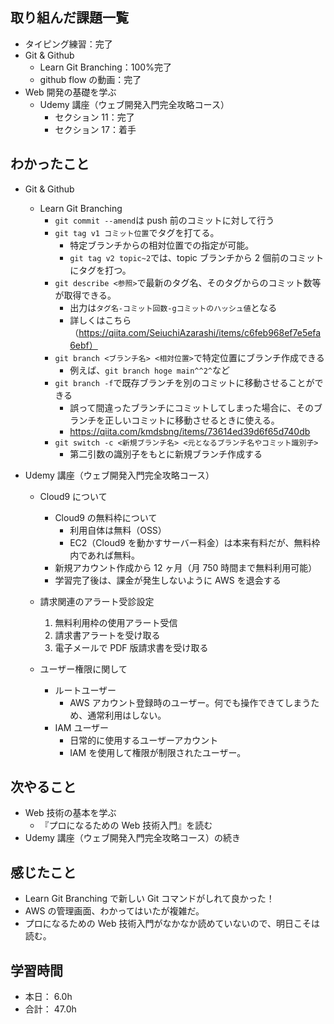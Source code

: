 ## 取り組んだ課題一覧

- タイピング練習：完了
- Git & Github
  - Learn Git Branching：100%完了
  - github flow の動画：完了
- Web 開発の基礎を学ぶ
  - Udemy 講座（ウェブ開発入門完全攻略コース）
    - セクション 11：完了
    - セクション 17：着手

## わかったこと

- Git & Github

  - Learn Git Branching
    - `git commit --amend`は push 前のコミットに対して行う
    - `git tag v1 コミット位置`でタグを打てる。
      - 特定ブランチからの相対位置での指定が可能。
      - `git tag v2 topic~2`では、topic ブランチから 2 個前のコミットにタグを打つ。
    - `git describe <参照>`で最新のタグ名、そのタグからのコミット数等が取得できる。
      - 出力は`タグ名-コミット回数-gコミットのハッシュ値`となる
      - 詳しくはこちら（https://qiita.com/SeiuchiAzarashi/items/c6feb968ef7e5efa6ebf）
    - `git branch <ブランチ名> <相対位置>`で特定位置にブランチ作成できる
      - 例えば、`git branch hoge main^^2^`など
    - `git branch -f`で既存ブランチを別のコミットに移動させることができる
      - 誤って間違ったブランチにコミットしてしまった場合に、そのブランチを正しいコミットに移動させるときに使える。
      - https://qiita.com/kmdsbng/items/73614ed39d6f65d740db
    - `git switch -c <新規ブランチ名> <元となるブランチ名やコミット識別子>`
      - 第二引数の識別子をもとに新規ブランチ作成する

- Udemy 講座（ウェブ開発入門完全攻略コース）

  - Cloud9 について

    - Cloud9 の無料枠について
      - 利用自体は無料（OSS）
      - EC2（Cloud9 を動かすサーバー料金）は本来有料だが、無料枠内であれば無料。
    - 新規アカウント作成から 12 ヶ月（月 750 時間まで無料利用可能）
    - 学習完了後は、課金が発生しないように AWS を退会する

  - 請求関連のアラート受診設定
    1. 無料利用枠の使用アラート受信
    2. 請求書アラートを受け取る
    3. 電子メールで PDF 版請求書を受け取る
  - ユーザー権限に関して
    - ルートユーザー
      - AWS アカウント登録時のユーザー。何でも操作できてしまうため、通常利用はしない。
    - IAM ユーザー
      - 日常的に使用するユーザーアカウント
      - IAM を使用して権限が制限されたユーザー。

## 次やること

- Web 技術の基本を学ぶ
  - 『プロになるための Web 技術入門』を読む
- Udemy 講座（ウェブ開発入門完全攻略コース）の続き

## 感じたこと

- Learn Git Branching で新しい Git コマンドがしれて良かった！
- AWS の管理画面、わかってはいたが複雑だ。
- プロになるための Web 技術入門がなかなか読めていないので、明日こそは読む。

## 学習時間

- 本日： 6.0h
- 合計： 47.0h
